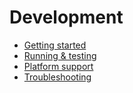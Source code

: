 # Development

* [Getting started](dev/getting-started)
* [Running & testing](dev/running-testing)
* [Platform support](dev/platform-support)
* [Troubleshooting](dev/troubleshooting)
